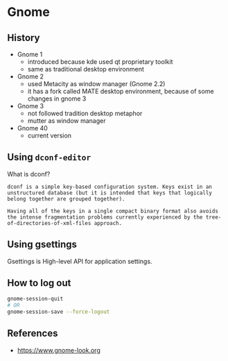 # Gnome

## History

- Gnome 1
  - introduced because kde used qt proprietary toolkit
  - same as traditional desktop environment
- Gnome 2
  - used Metacity as window manager (Gnome 2.2)
  - it has a fork called MATE desktop environment, because of some changes in gnome 3
- Gnome 3
  - not followed tradition desktop metaphor
  - mutter as window manager
- Gnome 40
  - current version

## Using `dconf-editor`

What is dconf?

```
dconf is a simple key-based configuration system. Keys exist in an unstructured database (but it is intended that keys that logically belong together are grouped together).

Having all of the keys in a single compact binary format also avoids the intense fragmentation problems currently experienced by the tree-of-directories-of-xml-files approach.
```

## Using gsettings

Gsettings is High-level API for application settings.

## How to log out

```bash
gnome-session-quit
# OR
gnome-session-save --force-logout
```

## References

- <https://www.gnome-look.org>
